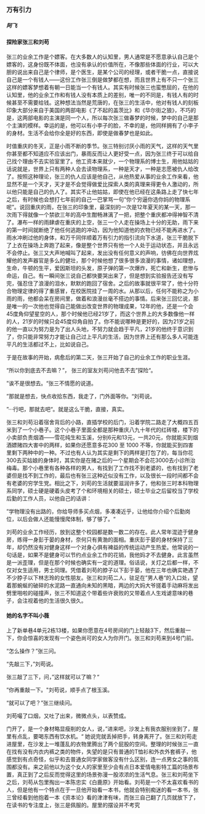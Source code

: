 ### 万有引力    

##### 阿飞

#### 探险家张三和刘苟

张三的业余工作是个嫖客。在大多数人的认知里，男人通常是不愿意承认自己是个嫖客的，这身份既不体面，也没有承认的价值所在，不像那些体面的行业，可以大胆的说出来自己是个律师，是个医生，是某个公司的经理，或者干脆一点，直接说自己是一个有钱人——这份工作张三倒是做梦都在想，而且世界上有不只一个张三这样的嫖客梦想着有朝一日能当一个有钱人。其实有时候张三也蛮憋屈的，在他的认知里，他的业余工作和有钱人没有本质上的差别，唯一的不同是，有钱人有的时候甚至不需要给钱。这种想法当然是荒唐的，在张三的生活中，他对有钱人的刻板印象大部分来自于美国的两部电影《了不起的盖茨比》和《华尔街之狼》，不巧的是，这两部电影的主演是同一个人，所以每次张三做春梦的时候，梦中的自己是那个主演的模样。幸运的是，他可以有小李子的脸，不幸的是，他同样拥有了小李子的身材。生活不会给你全是好的东西，即使是做春梦也是如此。

时值重庆的冬天，正是小雨不断的季节。张三特别讨厌小雨的天气，这样的天气里你甚至都不知道应不应该出门，暴雨反而让人更好受一点，因为张三终于可以给自己找个理由不去实验室里了。他工资本来就少，一个物理系的博士生，用他姑姑的话说就是，世界上只有两种人会去读物理系，一种是天才，一种是志愿被仇人给改了。按照这种理论，张三的仇人应该是他自己，从他热爱从事的业余工作来看，他显然不是一个天才，天才是不会觉得做爱比探索人类的真理来得更令人激动的，所以他只能是自己的仇人了。其实不止他姑姑，即使在他已经在这条路上走了快七年之后，有时候也会想打七年前的自己一巴掌骂一句“你个穷逼你选你妈的物理系呢”。说回重庆的雨，在张三的印象里，最深刻的一次是12年夏天的某一天，那一次雨下得就像一个禁欲三年的高中生酣畅淋漓了一把，把整个重庆都冲得神智不清了。瀑布一样的雨肆虐在重庆的上空，张三一个人走在操场上十分的无助，雨下来的第一时间就断绝了他任何逃跑的冲动，因为他知道他的衣物已经不能再进水了。雨水冲刷过他的身体，和万千同伴顺着万有引力的指引流向下水道，张三干脆脱下了上衣在操场上奔跑了起来，像是整个世界只有他一个人处于运动状态，并且永远不会停止。张三又大声地喊叫了起来，发出没有任何意义的声响，彷佛在向世界炫耀他的发声器官是多么的健壮，那个时候他想了很多很多浪漫的事情，诸如理想，生命，牛顿的生平，爱因斯坦的头发，原子弹的第一次爆炸，死亡和新生，悲惨与命运，自己。有一瞬间张三说自己都快要哭出来了，但是想到实验报告还没有写完，强忍住了浪漫的泪水，默默的跑回了宿舍。之后的故事就很平常了，他十分符合物理定律的得了重感冒，在校医院挂了一周的水。从那以后，任何不能称之为小雨的雨，他都会呆在房间里，做着和浪漫丝毫不搭边的事情。后来张三回忆说，那是唯一的一次他也觉得自己能做出改变世界的物理成果，12年的他，还是一个会45度角仰望星空的人，那个时候他已经21岁了，而这个世界上的大多数像他一样的人，21岁的时候只会45度仰角自拍了。你不能说哪种是更好的，因为21岁之前的他一直以为努力是为了出人头地，不努力就会趋于平凡，21岁的他终于意识到了，你只能非常努力才能让自己过上平凡的生活，因为世界上还有那么多人可能连平凡的生活都过不上，比如说自己。

于是在故事的开始，病愈后的第二天，张三开始了自己的业余工作的职业生涯。

“所以你到底去不去嘛？”， 张三的室友刘苟问他去不去”探险“。

”诶不是很想去。“张三不情愿的说道。

”那就是想去，快点收拾东西，我走了，门外面等你。“刘苟说。

”···行吧，那就去吧“。就是这么干脆，直接，真实。

张三和刘苟沿着宿舍背后的小路，直插学校的后门，沿着学院二路走了大概四五百米到了一个小巷子。这个小巷子里面全都是那种重庆八九十年代的红砖楼，楼下的小卖部负责烟酒——雪花纯生和玉溪，分别6元和13元，一共20元，你就能买到烟酒嫖赌四大害中的两样，如果你还愿意多花300 至 1000 不等，你就能买到四害里剩下两种中的一种。不过也有人认为其实是剩下的两样是打包了的，每当你花300去买姑娘的身体时，其实你是在赌之后的一个星期会不会花3000去小诊所治梅毒。那个小巷里有各种各样的男人，有找到了工作找不到老婆的，也有找到了老婆但是找不到工作的，最后也有张三这种近似没有工作，以及很长一段时间都不会有老婆的穷学生党。相比之下，刘苟的生活就要滋润许多了，他和张三时本科物理系同学，硕士硬是硬着头皮考了个和环境相关的硕士，硕士毕业之后留校当了学校后勤的工作人员，以他自己的话讲：

”学物理没有出路的，你给导师多买点烟，多凑凑近乎，让他给你介绍个后勤岗位，以后会做人还能慢慢爬体制，够了够了。“

刘苟的业余工作经历，放到这整个校园都是数一数二的存在。此人常年混迹于健身房，练得一身彭于晏的身材，奈何只有黄渤的面相。重庆彭于晏的身材保持了三年，却仍然没有对健身这样一个对身心俱有裨益的传统运动产生热爱。他常说的一句话是，如果不是健身可以节约点业余工作的花销，我他妈才不去健身。此言虽然是一派歪理，但是在那个时候也确实有一定的道理。俗话说，关灯之后都一样，不仅对女生适用，男士同理。凭借着刘苟的脖子以下彭于晏，他在三年也确实艳遇了不少脖子以下林志玲的女性朋友。张三和刘苟二人，驻足在”男人巷“的入口处，望着那蜿蜒的破碎的水泥路一直通向未知的黑暗，两边的大妈大爷搓着手动麻将发出劈里啪啦的碰撞声，张三不知道这个带着些许衰败的又带着点人生戏谑意味的巷子，会注视着他的生活很久很久。

#### 她的名字不叫小薇

上了新单巷4单元2栋13楼，如果你愿意在4号房间的门上轻敲3下，然后重敲一下，你会惊喜的发现有一个姿色尚可的女人为你开门。张三和刘苟来到4号门前。

“怎么操作？”张三问。

“先敲三下，”刘苟说。

张三敲了三下，问，”这样就可以了嘛？“

”你再重敲一下。"刘苟说，顺手点了根玉溪。

“就可以了吧？”张三继续问。

刘苟嘬了口烟，又吐了出来，微微点头，以表赞成。

门开了，是一个身材略显瘦削的女人，说，”进来吧，沙发上有我衣服别坐到了，屋里有点乱，要喝东西有饮水机。“ 她说完就丢掉把手，转身离开了。张三和刘苟走进屋里，在沙发上一堆蓬乱的衣物里腾出了两个屁股的空间。整理的时候张三一直在找有没有内衣内裤之类的物件，失望的是只有普通的T恤衫和外衣外套裤子，他感觉到有点奇怪，似乎和去普通女同学家做客没有什么区别，连一点男女之事的氛围都没有。来之前他以为这个女人的家里至少会有点日本爱情电影特工篇的场景布置，真正到了之后反而觉得这里的场景弥漫一股浓浓的生活气息。张三和刘苟坐下之后，刘苟从包里掏出一本陈忠实《白鹿原》开始看。刘苟是一个不太喜欢看书的人，但是他有一个特点在于一旦他开始看一本书，他就会特别痴迷的看一本书，张三曾经看到他抱着一本《资本论》看的津津有味，而张三自己翻了几页就放下了，在读书的专注度上，张三是佩服的。屋里的摆设并不考究